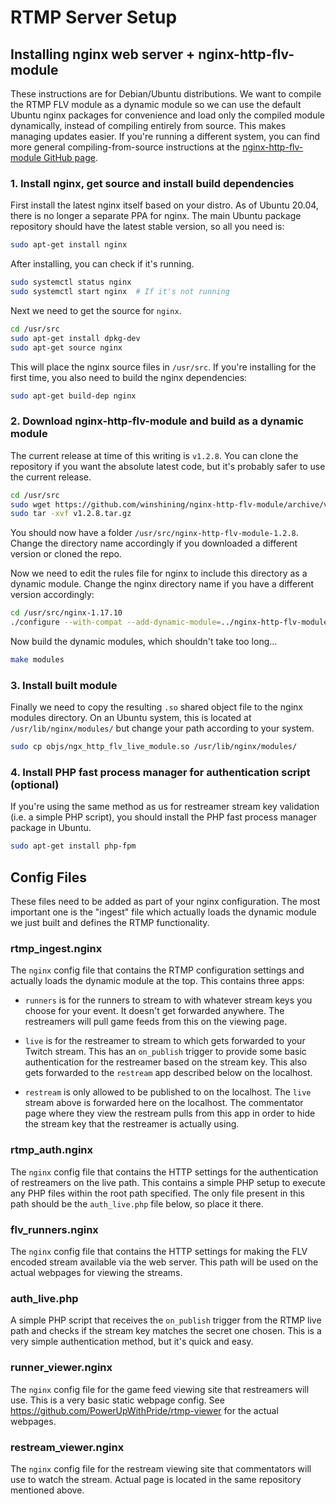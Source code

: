 # RTMP Server Setup

## Installing nginx web server + nginx-http-flv-module
These instructions are for Debian/Ubuntu distributions.  We want to compile the RTMP FLV module as a dynamic module so we can use the default Ubuntu nginx packages for convenience and load only the compiled module dynamically, instead of compiling entirely from source.  This makes managing updates easier.  If you're running a different system, you can find more general compiling-from-source instructions at the [nginx-http-flv-module GitHub page](https://github.com/winshining/nginx-http-flv-module).

### 1. Install nginx, get source and install build dependencies
First install the latest nginx itself based on your distro.  As of Ubuntu 20.04, there is no longer a separate PPA for nginx.  The main Ubuntu package repository should have the latest stable version, so all you need is:

```bash
sudo apt-get install nginx
```

After installing, you can check if it's running.

```bash
sudo systemctl status nginx
sudo systemctl start nginx  # If it's not running
```

Next we need to get the source for `nginx`.

```bash
cd /usr/src
sudo apt-get install dpkg-dev
sudo apt-get source nginx
```

This will place the nginx source files in `/usr/src`.  If you're installing for the first time, you also need to build the nginx dependencies:

```bash
sudo apt-get build-dep nginx
```

### 2. Download nginx-http-flv-module and build as a dynamic module
The current release at time of this writing is `v1.2.8`.  You can clone the repository if you want the absolute latest code, but it's probably safer to use the current release. 

```bash
cd /usr/src
sudo wget https://github.com/winshining/nginx-http-flv-module/archive/v1.2.8.tar.gz
sudo tar -xvf v1.2.8.tar.gz
```

You should now have a folder `/usr/src/nginx-http-flv-module-1.2.8`.  Change the directory name accordingly if you downloaded a different version or cloned the repo.

Now we need to edit the rules file for nginx to include this directory as a dynamic module.  Change the nginx directory name if you have a different version accordingly:

```bash
cd /usr/src/nginx-1.17.10
./configure --with-compat --add-dynamic-module=../nginx-http-flv-module-1.2.8
```

Now build the dynamic modules, which shouldn't take too long...

```bash
make modules
```

### 3. Install built module

Finally we need to copy the resulting `.so` shared object file to the nginx modules directory.  On an Ubuntu system, this is located at `/usr/lib/nginx/modules/` but change your path according to your system.

```bash
sudo cp objs/ngx_http_flv_live_module.so /usr/lib/nginx/modules/
```

### 4. Install PHP fast process manager for authentication script (optional)

If you're using the same method as us for restreamer stream key validation (i.e. a simple PHP script), you should install the PHP fast process manager package in Ubuntu.

```bash
sudo apt-get install php-fpm
```

## Config Files

These files need to be added as part of your nginx configuration.  The most important one is the "ingest" file which actually loads the dynamic module we just built and defines the RTMP functionality.

### rtmp_ingest.nginx
The `nginx` config file that contains the RTMP configuration settings and actually loads the dynamic module at the top.  This contains three apps:

- `runners` is for the runners to stream to with whatever stream keys you choose for your event.  It doesn't get forwarded anywhere.  The restreamers will pull game feeds from this on the viewing page.

- `live` is for the restreamer to stream to which gets forwarded to your Twitch stream.  This has an `on_publish` trigger to provide some basic authentication for the restreamer based on the stream key.  This also gets forwarded to the `restream` app described below on the localhost.

- `restream` is only allowed to be published to on the localhost.  The `live` stream above is forwarded here on the localhost.  The commentator page where they view the restream pulls from this app in order to hide the stream key that the restreamer is actually using.

### rtmp_auth.nginx
The `nginx` config file that contains the HTTP settings for the authentication of restreamers on the live path.  This contains a simple PHP setup to execute any PHP files within the root path specified.  The only file present in this path should be the `auth_live.php` file below, so place it there.

### flv_runners.nginx
The `nginx` config file that contains the HTTP settings for making the FLV encoded stream available via the web server.  This path will be used on the actual webpages for viewing the streams.

### auth_live.php

A simple PHP script that receives the `on_publish` trigger from the RTMP live path and checks if the stream key matches the secret one chosen.  This is a very simple authentication method, but it's quick and easy.

### runner_viewer.nginx

The `nginx` config file for the game feed viewing site that restreamers will use.  This is a very basic static webpage config.  See https://github.com/PowerUpWithPride/rtmp-viewer for the actual webpages.

### restream_viewer.nginx

The `nginx` config file for the restream viewing site that commentators will use to watch the stream.  Actual page is located in the same repository mentioned above.
